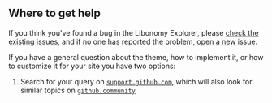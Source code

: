 ## Where to get help

If you think you've found a bug in the Libonomy Explorer, please [check the existing issues](https://github.com), and if no one has reported the problem, [open a new issue](https://github.com).

If you have a general question about the theme, how to implement it, or how to customize it for your site you have two options:

1. Search for your query on [`support.github.com`](https://support.github.com), which will also look for similar topics on [`github.community`](https://github.community)
